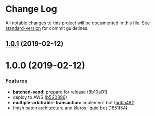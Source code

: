 # Change Log

All notable changes to this project will be documented in this file. See [standard-version](https://github.com/conventional-changelog/standard-version) for commit guidelines.

<a name="1.0.1"></a>
## [1.0.1](https://github.com/kleros/action-callback-bots/compare/v1.0.0...v1.0.1) (2019-02-12)



<a name="1.0.0"></a>
# 1.0.0 (2019-02-12)


### Features

* **batched-send:** prepare for release ([8b10a01](https://github.com/kleros/action-callback-bots/commit/8b10a01))
* deploy to AWS ([b520896](https://github.com/kleros/action-callback-bots/commit/b520896))
* **multiple-arbitrable-transaction:** implement bot ([5dba48f](https://github.com/kleros/action-callback-bots/commit/5dba48f))
* finish batch architecture and kleros liquid bot ([1851f54](https://github.com/kleros/action-callback-bots/commit/1851f54))
